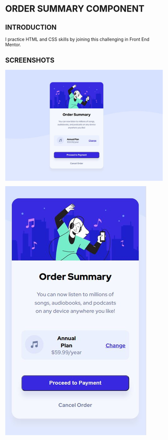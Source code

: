 # ORDER SUMMARY COMPONENT

## INTRODUCTION
I practice HTML and CSS skills by joining this challenging in Front End Mentor.

## SCREENSHOTS

![alt text](picture/1.JPG)

![alt text](picture/2.JPG)

